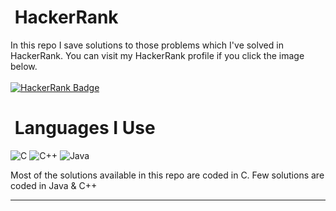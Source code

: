 <!-- [![Readme Card](https://github-readme-stats.vercel.app/api/pin/?username=RatulHasan8&repo=HackerRank&show_owner=true)](https://github.com/anuraghazra/github-readme-stats)
-->
<h1 align="left">
  <b>&nbsp;HackerRank</b>
</h1>
In this repo I save solutions to those problems which I've solved in HackerRank. You can visit my HackerRank profile if you click the image below.
<br/><br/>
<a href="https://www.hackerrank.com/ratul_hasan">
  <img src="https://img.shields.io/badge/HackerRank-success?style=for-the-badge&logo=hackerrank&logoColor=white" alt="HackerRank Badge"/>
</a>

<h1 align="left">
  <b>&nbsp;Languages I Use</b>
</h1>

![C](https://img.shields.io/badge/-C-blue?style=for-the-badge&logo=coursera&logoColor=white)
![C++](https://img.shields.io/badge/-C++-blue?style=for-the-badge&logo=c%2B%2B&logoColor=white)
![Java](https://img.shields.io/badge/-Java-orange?style=for-the-badge&logo=java&logoColor=white)

Most of the solutions available in this repo are coded in C. Few solutions are coded in Java & C++

---
